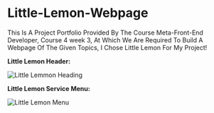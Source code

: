 # Little-Lemon-Webpage
This Is A Project Portfolio Provided By The Course Meta-Front-End Developer, Course 4 week 3, At Which We Are Required To Build A Webpage Of The Given Topics, I Chose Little Lemon For My Project!



**Little Lemon Header:**



![Little Lemmon Heading](https://github.com/JosiasIsZero/Little-Lemon-Project/assets/105129441/65bdad86-1e39-4af0-85ca-449253467ecd)



**Little Lemon Service Menu:**




![Little Lemon Menu](https://github.com/JosiasIsZero/Little-Lemon-Project/assets/105129441/6624e5ea-85c9-4884-a586-b38149c48e0e)

